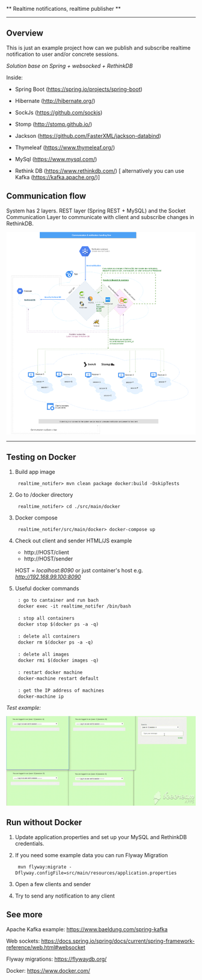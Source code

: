 ** Realtime notifications, realtime publisher **


---

## Overview

This is just an example project how can we publish and subscribe realtime notification to user and/or concrete sessions.

*Solution base on Spring + websocked + RethinkDB*

Inside:

* Spring Boot (https://spring.io/projects/spring-boot)

* Hibernate (http://hibernate.org/)

* SockJs (https://github.com/sockjs)

* Stomp (http://stomp.github.io/)

* Jackson (https://github.com/FasterXML/jackson-databind)

* Thymeleaf (https://www.thymeleaf.org/)

* MySql (https://www.mysql.com/)

* Rethink DB (https://www.rethinkdb.com/) [ alternatively you can use Kafka (https://kafka.apache.org/)]

## Communication flow

System has 2 layers. REST layer (Spring REST + MySQL) and the Socket Communication Layer to communicate with client and subscribe changes in RethinkDB.


![picture](files/realtime-notifer.png)

---

## Testing on Docker

1. Build app image    

        realtime_notifer> mvn clean package docker:build -DskipTests

2. Go to /docker directory

        realtime_notifer> cd ./src/main/docker

3. Docker compose

        realtime_notifer/src/main/docker> docker-compose up

4. Check out client and sender HTML/JS example
    - http://HOST/client
    - http://HOST/sender
    
    HOST = *localhost:8090* or just container's host e.g. *http://192.168.99.100:8090*
    
5. Useful docker commands

        : go to cantainer and run bach
        docker exec -it realtime_notifer /bin/bash
        
        : stop all containers
        docker stop $(docker ps -a -q)
        
        : delete all containers
        docker rm $(docker ps -a -q)
        
        : delete all images 
        docker rmi $(docker images -q)
        
        : restart docker machine
        docker-machine restart default
        
        : get the IP address of machines
        docker-machine ip
        
*Test example:*

![picture](files/gif-notif.gif)

## Run without Docker
1. Update application.properties and set up your MySQL and RethinkDB credentials.
2. If you need some example data you can run Flyway Migration
    
        mvn flyway:migrate -Dflyway.configFile=src/main/resources/application.properties
    
3. Open a few clients and sender
4. Try to send any notification to any client


## See more

Apache Kafka example: https://www.baeldung.com/spring-kafka

Web sockets:  https://docs.spring.io/spring/docs/current/spring-framework-reference/web.html#websocket

Flyway migrations: https://flywaydb.org/

Docker: https://www.docker.com/
